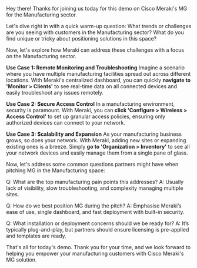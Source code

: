 Hey there! Thanks for joining us today for this demo on Cisco Meraki's MG for the Manufacturing sector.

Let's dive right in with a quick warm-up question: What trends or challenges are you seeing with customers in the Manufacturing sector? What do you find unique or tricky about positioning solutions in this space?

Now, let's explore how Meraki can address these challenges with a focus on the Manufacturing sector.

**Use Case 1: Remote Monitoring and Troubleshooting**
Imagine a scenario where you have multiple manufacturing facilities spread out across different locations. With Meraki's centralized dashboard, you can quickly **navigate to 'Monitor > Clients'** to see real-time data on all connected devices and easily troubleshoot any issues remotely.

**Use Case 2: Secure Access Control**
In a manufacturing environment, security is paramount. With Meraki, you can **click 'Configure > Wireless > Access Control'** to set up granular access policies, ensuring only authorized devices can connect to your network.

**Use Case 3: Scalability and Expansion**
As your manufacturing business grows, so does your network. With Meraki, adding new sites or expanding existing ones is a breeze. Simply **go to 'Organization > Inventory'** to see all your network devices and easily manage them from a single pane of glass.

Now, let's address some common questions partners might have when pitching MG in the Manufacturing space:

Q: What are the top manufacturing pain points this addresses?
A: Usually lack of visibility, slow troubleshooting, and complexity managing multiple sites.

Q: How do we best position MG during the pitch?
A: Emphasise Meraki’s ease of use, single dashboard, and fast deployment with built-in security.

Q: What installation or deployment concerns should we be ready for?
A: It’s typically plug-and-play, but partners should ensure licensing is pre-applied and templates are ready.

That's all for today's demo. Thank you for your time, and we look forward to helping you empower your manufacturing customers with Cisco Meraki's MG solution.
